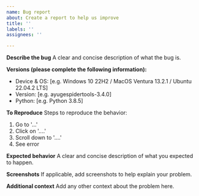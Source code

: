 ```yaml
---
name: Bug report
about: Create a report to help us improve
title: ''
labels: ''
assignees: ''

---
```


**Describe the bug**
A clear and concise description of what the bug is.

**Versions (please complete the following information):**
 - Device & OS: [e.g. Windows 10 22H2 / MacOS Ventura 13.2.1 / Ubuntu 22.04.2 LTS]
 - Version: [e.g. ayugespidertools-3.4.0]
 - Python: [e.g. Python 3.8.5]

**To Reproduce**
Steps to reproduce the behavior:
1. Go to '...'
2. Click on '....'
3. Scroll down to '....'
4. See error

**Expected behavior**
A clear and concise description of what you expected to happen.

**Screenshots**
If applicable, add screenshots to help explain your problem.

**Additional context**
Add any other context about the problem here.
